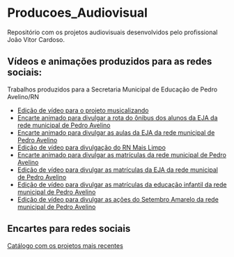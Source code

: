 # Producoes_Audiovisual
Repositório com os projetos audiovisuais desenvolvidos pelo profissional João Vitor Cardoso.

<h2>Vídeos e animações produzidos para as redes sociais:</h2>
<span>Trabalhos produzidos para a Secretaria Municipal de Educação de Pedro Avelino/RN</span>
<ul>
  <li><a href="https://www.instagram.com/p/CsTm_L0s17R/">Edição de vídeo para o projeto musicalizando</a></li>
  <li><a href="https://www.instagram.com/p/CpdQe_pjQ1u/">Encarte animado para divulgar a rota do ônibus dos alunos da EJA da rede municipal de Pedro Avelino</a></li>
  <li><a href="https://www.instagram.com/p/CpLeps0Di1C/">Encarte animado para divulgar as aulas da EJA da rede municipal de Pedro Avelino</a></li>
  <li><a href="https://www.instagram.com/p/CoFu7uhDviI/">Edição de vídeo para divulgação do RN Mais Limpo</a></li>
  <li><a href="https://www.instagram.com/p/CnxWGkBhHkj/">Encarte animado para divulgar as matrículas da rede municipal de Pedro Avelino</a></li>
   <li><a href="https://www.instagram.com/p/CnRwhFYBfxL/">Edição de vídeo para divulgar as matrículas da EJA da rede municipal de Pedro Avelino</a></li>
   <li><a href="https://www.instagram.com/p/CnMwGfxhGhd/">Edição de vídeo para divulgar as matrículas da educação infantil da rede municipal de Pedro Avelino</a></li>
  <li><a href="https://www.instagram.com/p/Ciu5yWij3yg/">Edição de vídeo para divulgar as ações do Setembro Amarelo da rede municipal de Pedro Avelino</a></li>
</ul>

<h2>Encartes para redes sociais </h2>

<a href="https://github.com/vitorcardoso98/Producoes_Audiovisual/blob/main/Projetos%20para%20redes%20sociais.pdf">Catálogo com os projetos mais recentes</h2>





